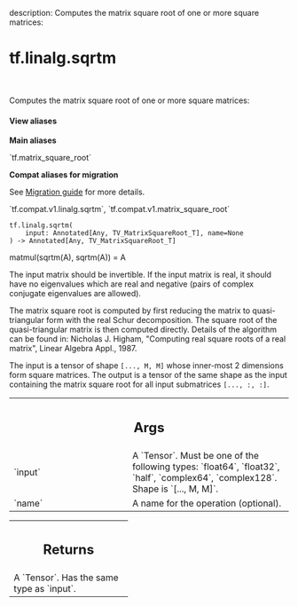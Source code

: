 description: Computes the matrix square root of one or more square matrices:

<div itemscope itemtype="http://developers.google.com/ReferenceObject">
<meta itemprop="name" content="tf.linalg.sqrtm" />
<meta itemprop="path" content="Stable" />
</div>

# tf.linalg.sqrtm

<!-- Insert buttons and diff -->

<table class="tfo-notebook-buttons tfo-api nocontent" align="left">

</table>



Computes the matrix square root of one or more square matrices:


<section class="expandable">
  <h4 class="showalways">View aliases</h4>
  <p>
<b>Main aliases</b>
<p>`tf.matrix_square_root`</p>

<b>Compat aliases for migration</b>
<p>See
<a href="https://www.tensorflow.org/guide/migrate">Migration guide</a> for
more details.</p>
<p>`tf.compat.v1.linalg.sqrtm`, `tf.compat.v1.matrix_square_root`</p>
</p>
</section>

<pre class="devsite-click-to-copy prettyprint lang-py tfo-signature-link">
<code>tf.linalg.sqrtm(
    input: Annotated[Any, TV_MatrixSquareRoot_T], name=None
) -> Annotated[Any, TV_MatrixSquareRoot_T]
</code></pre>



<!-- Placeholder for "Used in" -->


matmul(sqrtm(A), sqrtm(A)) = A

The input matrix should be invertible. If the input matrix is real, it should
have no eigenvalues which are real and negative (pairs of complex conjugate
eigenvalues are allowed).

The matrix square root is computed by first reducing the matrix to
quasi-triangular form with the real Schur decomposition. The square root
of the quasi-triangular matrix is then computed directly. Details of
the algorithm can be found in: Nicholas J. Higham, "Computing real
square roots of a real matrix", Linear Algebra Appl., 1987.

The input is a tensor of shape `[..., M, M]` whose inner-most 2 dimensions
form square matrices. The output is a tensor of the same shape as the input
containing the matrix square root for all input submatrices `[..., :, :]`.

<!-- Tabular view -->
 <table class="responsive fixed orange">
<colgroup><col width="214px"><col></colgroup>
<tr><th colspan="2"><h2 class="add-link">Args</h2></th></tr>

<tr>
<td>
`input`<a id="input"></a>
</td>
<td>
A `Tensor`. Must be one of the following types: `float64`, `float32`, `half`, `complex64`, `complex128`.
Shape is `[..., M, M]`.
</td>
</tr><tr>
<td>
`name`<a id="name"></a>
</td>
<td>
A name for the operation (optional).
</td>
</tr>
</table>



<!-- Tabular view -->
 <table class="responsive fixed orange">
<colgroup><col width="214px"><col></colgroup>
<tr><th colspan="2"><h2 class="add-link">Returns</h2></th></tr>
<tr class="alt">
<td colspan="2">
A `Tensor`. Has the same type as `input`.
</td>
</tr>

</table>

